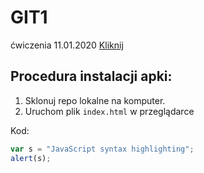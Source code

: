# GIT1
ćwiczenia 11.01.2020
[Kliknij](https://www.google.com)

## Procedura instalacji apki:
1. Sklonuj repo lokalne na komputer.
2. Uruchom plik ```index.html``` w przeglądarce

Kod:
```javascript
var s = "JavaScript syntax highlighting";
alert(s);
```
